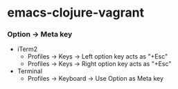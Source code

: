 # emacs-clojure-vagrant

### Option -> Meta key
* iTerm2
	* Profiles -> Keys -> Left option key acts as "+Esc"
	* Profiles -> Keys -> Right option key acts as "+Esc"
* Terminal
	* Profiles -> Keyboard -> Use Option as Meta key
